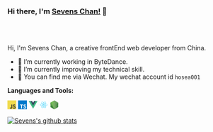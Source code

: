 
### Hi there, I'm [Sevens Chan!](https://www.chenhaotaishuaile.com) 👋

<br />
<br />

Hi, I'm Sevens Chan, a creative frontEnd web developer from China.

- 🔭 I’m currently working in ByteDance.
- 🌱 I’m currently improving my technical skill.
- 💬 You can find me via Wechat. My wechat account id `hosea001`

**Languages and Tools:**  

<code><img height="20" src="https://raw.githubusercontent.com/github/explore/80688e429a7d4ef2fca1e82350fe8e3517d3494d/topics/javascript/javascript.png"></code>
<code><img height="20" src="https://raw.githubusercontent.com/github/explore/80688e429a7d4ef2fca1e82350fe8e3517d3494d/topics/typescript/typescript.png"></code>
<code><img height="20" src="https://raw.githubusercontent.com/github/explore/80688e429a7d4ef2fca1e82350fe8e3517d3494d/topics/vue/vue.png"></code>
<code><img height="20" src="https://raw.githubusercontent.com/github/explore/80688e429a7d4ef2fca1e82350fe8e3517d3494d/topics/react/react.png"></code>
<code><img height="20" src="https://raw.githubusercontent.com/github/explore/80688e429a7d4ef2fca1e82350fe8e3517d3494d/topics/nodejs/nodejs.png"></code>

[![Sevens's github stats](https://github-readme-stats.anuraghazra1.vercel.app/api?username=superhos&show_icons=true&title_color=fff&icon_color=79ff97&text_color=9f9f9f&bg_color=151515)](https://github.com/superhos)
